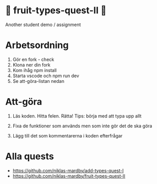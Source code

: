 # 🥭 fruit-types-quest-II 🥭

Another student demo / assignment

# Arbetsordning

1. Gör en fork - check
2. Klona ner din fork
3. Kom ihåg npm install
4. Starta vscode och npm run dev
5. Se att-göra-listan nedan

# Att-göra

1. Läs koden. Hitta felen. Rätta! Tips: börja med att typa upp allt

2. Fixa de funktioner som används men som inte gör det de ska göra

3. Lägg till det som kommentarerna i koden efterfrågar

# Alla quests

-  https://github.com/niklas-mardby/add-types-quest-I
-  https://github.com/niklas-mardby/fruit-types-quest-II
